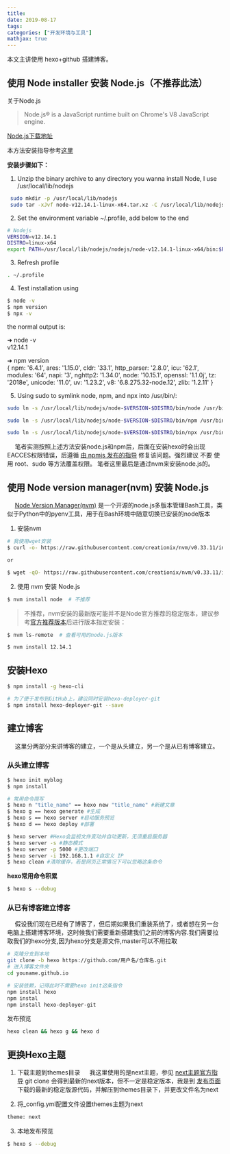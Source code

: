 ```yaml
---
title: 
date: 2019-08-17
tags: 
categories: ["开发环境与工具"]
mathjax: true
---
```


本文主讲使用 hexo+github 搭建博客。

<!-- more -->

## 使用 Node installer 安装 Node.js（不推荐此法）
关于Node.js
> Node.js® is a JavaScript runtime built on Chrome's V8 JavaScript engine.

[Node.js下载地址](https://nodejs.org/zh-cn/download/)

本方法安装指导参考[这里](https://github.com/nodejs/help/wiki/Installation)


**安装步骤如下：**
1. Unzip the binary archive to any directory you wanna install Node, I use /usr/local/lib/nodejs

```bash
 sudo mkdir -p /usr/local/lib/nodejs
 sudo tar -xJvf node-v12.14.1-linux-x64.tar.xz -C /usr/local/lib/nodejs 
```

2. Set the environment variable ~/.profile, add below to the end

```bash
# Nodejs
VERSION=v12.14.1
DISTRO=linux-x64
export PATH=/usr/local/lib/nodejs/nodejs/node-v12.14.1-linux-x64/bin:$PATH
```

3. Refresh profile

```bash
. ~/.profile
```

4. Test installation using

```bash
$ node -v
$ npm version
$ npx -v
```

the normal output is:

➜  node -v \
v12.14.1

➜  npm version \
{ npm: '6.4.1',
 ares: '1.15.0',
 cldr: '33.1',
 http_parser: '2.8.0',
 icu: '62.1',
 modules: '64',
 napi: '3',
 nghttp2: '1.34.0',
 node: '10.15.1',
 openssl: '1.1.0j',
 tz: '2018e',
 unicode: '11.0',
 uv: '1.23.2',
 v8: '6.8.275.32-node.12',
 zlib: '1.2.11' }


5. Using sudo to symlink node, npm, and npx into /usr/bin/:
```bash
sudo ln -s /usr/local/lib/nodejs/node-$VERSION-$DISTRO/bin/node /usr/bin/node

sudo ln -s /usr/local/lib/nodejs/node-$VERSION-$DISTRO/bin/npm /usr/bin/npm

sudo ln -s /usr/local/lib/nodejs/node-$VERSION-$DISTRO/bin/npx /usr/bin/npx
```

&emsp; 笔者实测按照上述方法安装node.js和npm后，后面在安装hexo时会出现EACCES权限错误，后遵循 [由 npmjs 发布的指导](https://docs.npmjs.com/resolving-eacces-permissions-errors-when-installing-packages-globally) 修复该问题。强烈建议 不要 使用 root、sudo 等方法覆盖权限。
笔者这里最后是通过nvm来安装node.js的。

## 使用 Node version manager(nvm) 安装 Node.js
&emsp; [Node Version Manager(nvm)](https://github.com/nvm-sh/nvm) 是一个开源的node.js多版本管理Bash工具，类似于Python中的pyenv工具，用于在Bash环境中随意切换已安装的node版本

1. 安装nvm
```bash
# 我使用wget安装
$ curl -o- https://raw.githubusercontent.com/creationix/nvm/v0.33.11/install.sh | bash

or

$ wget -qO- https://raw.githubusercontent.com/creationix/nvm/v0.33.11/install.sh | bash
```

2. 使用 nvm 安装 Node.js
```bash
$ nvm install node  # 不推荐
```
> 不推荐，nvm安装的最新版可能并不是Node官方推荐的稳定版本，建议参考[官方推荐版本](https://github.com/nvm-sh/nvm)后进行版本指定安装：

```bash
$ nvm ls-remote  # 查看可用的node.js版本

$ nvm install 12.14.1
```

## 安装Hexo
```bash
$ npm install -g hexo-cli

# 为了便于发布到GitHub上，建议同时安装hexo-deployer-git
$ npm install hexo-deployer-git --save
```

## 建立博客
&emsp; 这里分两部分来讲博客的建立，一个是从头建立，另一个是从已有博客建立。

### 从头建立博客
```bash
$ hexo init myblog
$ npm install

# 常用命令简写
$ hexo n "title_name" == hexo new "title_name" #新建文章
$ hexo g == hexo generate #生成
$ hexo s == hexo server #启动服务预览
$ hexo d == hexo deploy #部署

$ hexo server #Hexo会监视文件变动并自动更新，无须重启服务器
$ hexo server -s #静态模式
$ hexo server -p 5000 #更改端口
$ hexo server -i 192.168.1.1 #自定义 IP
$ hexo clean #清除缓存，若是网页正常情况下可以忽略这条命令
```

**hexo常用命令积累**
```bash
$ hexo s --debug
```

### 从已有博客建立博客
&emsp; 假设我们现在已经有了博客了，但后期如果我们重装系统了，或者想在另一台电脑上搭建博客环境，这时候我们需要重新搭建我们之前的博客内容.我们需要拉取我们的hexo分支,因为hexo分支是源文件,master可以不用拉取

```bash
# 克隆分支到本地
git clone -b hexo https://github.com/用户名/仓库名.git
# 进入博客文件夹
cd youname.github.io

# 安装依赖，记得此时不需要hexo init这条指令
npm install hexo
npm instal
npm install hexo-deployer-git
```

发布预览
```bash
hexo clean && hexo g && hexo d
```

## 更换Hexo主题
1. 下载主题到themes目录
&emsp; 我这里使用的是next主题，参见 [next主题官方指导](https://theme-next.iissnan.com/getting-started.html)
git clone 会得到最新的next版本，但不一定是稳定版本，我是到 [发布页面](https://github.com/iissnan/hexo-theme-next/releases)下载的最新的稳定版源代码，并解压到themes目录下，并更改文件名为next

2. 将_config.yml配置文件设置themes主题为next
```bash
theme: next
```

3. 本地发布预览
```bash
$ hexo s --debug
```

